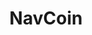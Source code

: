 ---
title: NavCoin
crosslinks:
- NavTalk
- CryptoCurrency
- Monero
- NEO
- vergecurrency
- altcoin
- ArkEcosystem
- Bitcoin
- pivx
- ethereum
---